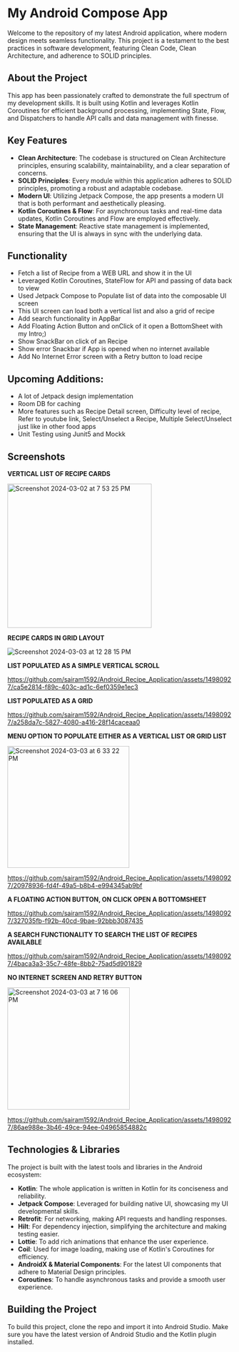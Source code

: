 # My Android Compose App

Welcome to the repository of my latest Android application, where modern design meets seamless functionality. This project is a testament to the best practices in software development, featuring Clean Code, Clean Architecture, and adherence to SOLID principles.

## About the Project

This app has been passionately crafted to demonstrate the full spectrum of my development skills. It is built using Kotlin and leverages Kotlin Coroutines for efficient background processing, implementing State, Flow, and Dispatchers to handle API calls and data management with finesse.

## Key Features

- **Clean Architecture**: The codebase is structured on Clean Architecture principles, ensuring scalability, maintainability, and a clear separation of concerns.
- **SOLID Principles**: Every module within this application adheres to SOLID principles, promoting a robust and adaptable codebase.
- **Modern UI**: Utilizing Jetpack Compose, the app presents a modern UI that is both performant and aesthetically pleasing.
- **Kotlin Coroutines & Flow**: For asynchronous tasks and real-time data updates, Kotlin Coroutines and Flow are employed effectively.
- **State Management**: Reactive state management is implemented, ensuring that the UI is always in sync with the underlying data.

## Functionality
- Fetch a list of Recipe from a WEB URL and show it in the UI
- Leveraged Kotlin Coroutines, StateFlow for API and passing of data back to view
- Used Jetpack Compose to Populate list of data into the composable UI screen
- This UI screen can load both a vertical list and also a grid of recipe
- Add search functionality in AppBar
- Add Floating Action Button and onClick of it open a BottomSheet with my Intro;)
- Show SnackBar on click of an Recipe
- Show error Snackbar if App is opened when no internet available
- Add No Internet Error screen with a Retry button to load recipe

## Upcoming Additions:
- A lot of Jetpack design implementation
- Room DB for caching
- More features such as Recipe Detail screen, Difficulty level of recipe, Refer to youtube link, Select/Unselect a Recipe, Multiple Select/Unselect just like in other food apps
- Unit Testing using Junit5 and Mockk

## Screenshots

**VERTICAL LIST OF RECIPE CARDS**

<img width="323" alt="Screenshot 2024-03-02 at 7 53 25 PM" src="https://github.com/sairam1592/Android_Recipe_Application/assets/14980927/19ed87ad-8319-450d-8681-5cab8253ccc3">

**RECIPE CARDS IN GRID LAYOUT**

![Screenshot 2024-03-03 at 12 28 15 PM](https://github.com/sairam1592/Android_Recipe_Application/assets/14980927/b809df37-3aba-4fb7-8af1-3aad816492d0)

**LIST POPULATED AS A SIMPLE VERTICAL SCROLL**

https://github.com/sairam1592/Android_Recipe_Application/assets/14980927/ca5e2814-f89c-403c-ad1c-6ef0359e1ec3

**LIST POPULATED AS A GRID**

https://github.com/sairam1592/Android_Recipe_Application/assets/14980927/a258da7c-5827-4080-a416-28f14caceaa0

**MENU OPTION TO POPULATE EITHER AS A VERTICAL LIST OR GRID LIST**

<img width="273" alt="Screenshot 2024-03-03 at 6 33 22 PM" src="https://github.com/sairam1592/Android_Recipe_Application/assets/14980927/9ec11efe-f140-493c-996c-2542799f5c42">

https://github.com/sairam1592/Android_Recipe_Application/assets/14980927/20978936-fd4f-49a5-b8b4-e994345ab9bf

**A FLOATING ACTION BUTTON, ON CLICK OPEN A BOTTOMSHEET**

https://github.com/sairam1592/Android_Recipe_Application/assets/14980927/327035fb-f92b-40cd-9bae-92bbb3087435

**A SEARCH FUNCTIONALITY TO SEARCH THE LIST OF RECIPES AVAILABLE**

https://github.com/sairam1592/Android_Recipe_Application/assets/14980927/4baca3a3-35c7-48fe-8bb2-75ad5d901829

**NO INTERNET SCREEN AND RETRY BUTTON**

<img width="274" alt="Screenshot 2024-03-03 at 7 16 06 PM" src="https://github.com/sairam1592/Android_Recipe_Application/assets/14980927/2c9df395-5d63-44c3-a1f2-4f75211e9cdf">

https://github.com/sairam1592/Android_Recipe_Application/assets/14980927/86ae988e-3b46-49ce-94ee-04965854882c


## Technologies & Libraries

The project is built with the latest tools and libraries in the Android ecosystem:

- **Kotlin**: The whole application is written in Kotlin for its conciseness and reliability.
- **Jetpack Compose**: Leveraged for building native UI, showcasing my UI developmental skills.
- **Retrofit**: For networking, making API requests and handling responses.
- **Hilt**: For dependency injection, simplifying the architecture and making testing easier.
- **Lottie**: To add rich animations that enhance the user experience.
- **Coil**: Used for image loading, making use of Kotlin's Coroutines for efficiency.
- **AndroidX & Material Components**: For the latest UI components that adhere to Material Design principles.
- **Coroutines**: To handle asynchronous tasks and provide a smooth user experience.


## Building the Project

To build this project, clone the repo and import it into Android Studio. Make sure you have the latest version of Android Studio and the Kotlin plugin installed.
